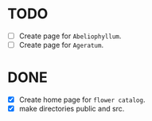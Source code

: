 # TODO

- [ ] Create page for `Abeliophyllum`.
- [ ] Create page for `Ageratum`.

# DONE

- [x] Create home page for `flower catalog`.
- [x] make directories public and src.
